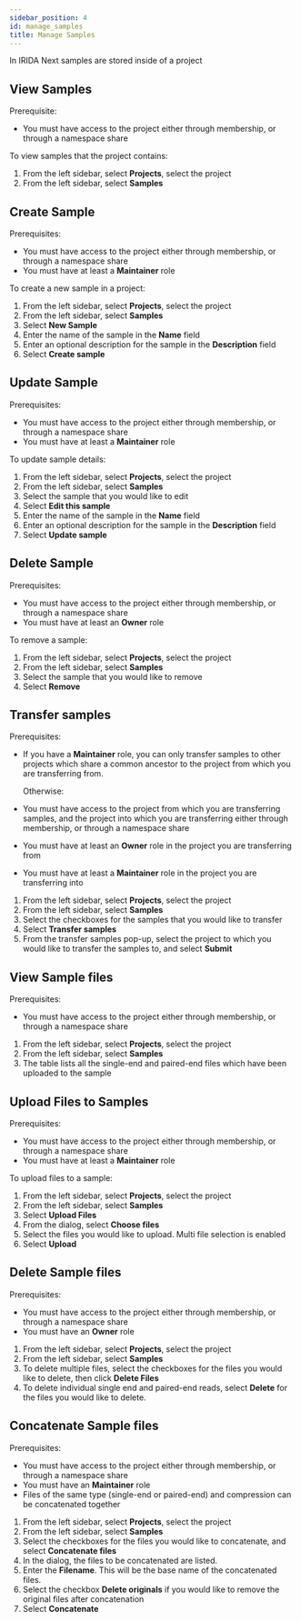 ```yaml
---
sidebar_position: 4
id: manage_samples
title: Manage Samples
---
```


In IRIDA Next samples are stored inside of a project

## View Samples

Prerequisite:

- You must have access to the project either through membership, or through a namespace share

To view samples that the project contains:

1. From the left sidebar, select **Projects**, select the project
2. From the left sidebar, select **Samples**

## Create Sample

Prerequisites:

- You must have access to the project either through membership, or through a namespace share
- You must have at least a **Maintainer** role

To create a new sample in a project:

1. From the left sidebar, select **Projects**, select the project
2. From the left sidebar, select **Samples**
3. Select **New Sample**
4. Enter the name of the sample in the **Name** field
5. Enter an optional description for the sample in the **Description** field
6. Select **Create sample**

## Update Sample

Prerequisites:

- You must have access to the project either through membership, or through a namespace share
- You must have at least a **Maintainer** role

To update sample details:

1. From the left sidebar, select **Projects**, select the project
2. From the left sidebar, select **Samples**
3. Select the sample that you would like to edit
4. Select **Edit this sample**
5. Enter the name of the sample in the **Name** field
6. Enter an optional description for the sample in the **Description** field
7. Select **Update sample**

## Delete Sample

Prerequisites:

- You must have access to the project either through membership, or through a namespace share
- You must have at least an **Owner** role

To remove a sample:

1. From the left sidebar, select **Projects**, select the project
2. From the left sidebar, select **Samples**
3. Select the sample that you would like to remove
4. Select **Remove**

## Transfer samples

Prerequisites:

- If you have a **Maintainer** role, you can only transfer samples to other projects which share a common ancestor to the project from which you are transferring from.

  Otherwise:

- You must have access to the project from which you are transferring samples, and the project into which you are transferring either through membership, or through a namespace share
- You must have at least an **Owner** role in the project you are transferring from
- You must have at least a **Maintainer** role in the project you are transferring into

1. From the left sidebar, select **Projects**, select the project
2. From the left sidebar, select **Samples**
3. Select the checkboxes for the samples that you would like to transfer
4. Select **Transfer samples**
5. From the transfer samples pop-up, select the project to which you would like to transfer the samples to, and select **Submit**

## View Sample files

Prerequisites:

- You must have access to the project either through membership, or through a namespace share

1. From the left sidebar, select **Projects**, select the project
2. From the left sidebar, select **Samples**
3. The table lists all the single-end and paired-end files which have been uploaded to the sample

## Upload Files to Samples

Prerequisites:

- You must have access to the project either through membership, or through a namespace share
- You must have at least a **Maintainer** role

To upload files to a sample:

1. From the left sidebar, select **Projects**, select the project
2. From the left sidebar, select **Samples**
3. Select **Upload Files**
4. From the dialog, select **Choose files**
5. Select the files you would like to upload. Multi file selection is enabled
6. Select **Upload**

## Delete Sample files

Prerequisites:

- You must have access to the project either through membership, or through a namespace share
- You must have an **Owner** role

1. From the left sidebar, select **Projects**, select the project
2. From the left sidebar, select **Samples**
3. To delete multiple files, select the checkboxes for the files you would like to delete, then click **Delete Files**
4. To delete individual single end and paired-end reads, select **Delete** for the files you would like to delete.

## Concatenate Sample files

Prerequisites:

- You must have access to the project either through membership, or through a namespace share
- You must have an **Maintainer** role
- Files of the same type (single-end or paired-end) and compression can be concatenated together

1. From the left sidebar, select **Projects**, select the project
2. From the left sidebar, select **Samples**
3. Select the checkboxes for the files you would like to concatenate, and select **Concatenate files**
4. In the dialog, the files to be concatenated are listed.
5. Enter the **Filename**. This will be the base name of the concatenated files.
6. Select the checkbox **Delete originals** if you would like to remove the original files after concatenation
7. Select **Concatenate**
